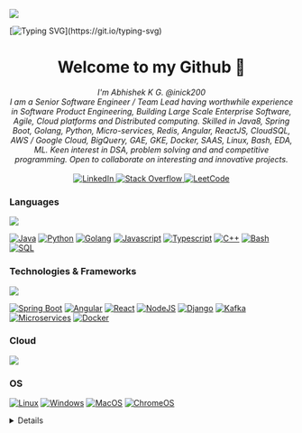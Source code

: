 ![](https://komarev.com/ghpvc/?username=inick200)

[![Typing SVG](https://readme-typing-svg.herokuapp.com?font=comfortaa&color=%23F77B93&size=25&height=40&lines=Nice+to+see+you+here!;I'm+a+Software+Engineer;Loves+Building+Great+Tech;+Bringing+Changes+To+Lives;I+like+Traveling+and+Music;)](https://git.io/typing-svg)

<h1 align="center">Welcome to my Github 👋</h1>
<p align="center">
<i>
I'm Abhishek K G. @inick200<br>
I am a Senior Software Engineer / Team Lead having worthwhile experience in Software Product Engineering, Building Large Scale Enterprise Software, Agile, Cloud platforms and Distributed computing. Skilled in Java8, Spring Boot, Golang, Python, Micro-services, Redis, Angular, ReactJS, CloudSQL, AWS / Google Cloud, BigQuery, GAE, GKE, Docker, SAAS, Linux, Bash, EDA, ML. 
Keen interest in DSA, problem solving and and competitive programming.
Open to collaborate on interesting and innovative projects.
</i>
<br><br/>
    <a href="https://www.linkedin.com/in/abhishek-g-181363196">
        <img src="https://img.shields.io/badge/LinkedIn-blue?style=flat-square&logo=linkedin" alt="LinkedIn">
    </a>
    <a href="https://stackoverflow.com/users/19133289/abhishek-keya">
        <img src="https://img.shields.io/badge/StackOverfow-blue?style=flat-square&logo=stackoverflow" alt="Stack Overflow">
    </a>
    <a href="https://leetcode.com/Apakg/">
        <img src="https://img.shields.io/badge/LeetCode-blue?style=flat-square&logo=LeetCode" alt="LeetCode">
    </a>
</p>

### Languages
<p>
  <a href="https://skillicons.dev">
        <img src="https://skillicons.dev/icons?i=,java,py,go,js,typescript,cpp,bash,mysql" />
  </a>
</p>

[![Java](https://img.shields.io/badge/java-black?style=for-the-badge&logo=openjdk)](https://github.com/inick200)
[![Python](https://img.shields.io/badge/python-black?style=for-the-badge&logo=python)](https://github.com/inick200)
[![Golang](https://img.shields.io/badge/golang-black?style=for-the-badge&logo=go)](https://github.com/inick200)
[![Javascript](https://img.shields.io/badge/javascript-black?style=for-the-badge&logo=javascript)](https://github.com/inick200)
[![Typescript](https://img.shields.io/badge/typescript-black?style=for-the-badge&logo=typescript)](https://github.com/inick200)
[![C++](https://img.shields.io/badge/c++-black?style=for-the-badge&logo=cplusplus)](https://github.com/inick200)
[![Bash](https://img.shields.io/badge/bash-black?style=for-the-badge&logo=gnu-bash&logoColor=white)](https://github.com/inick200)
[![SQL](https://img.shields.io/badge/sql-black?style=for-the-badge&logo=mysql)](https://github.com/inick200)

### Technologies & Frameworks
<p>
  <a href="https://skillicons.dev">
        <img src="https://skillicons.dev/icons?i=,spring,angular,react,nodejs,django,kafka,maven,express,materialui,nginx,docker,git" />
  </a>
</p>

[![Spring Boot](https://img.shields.io/badge/springboot-black?style=for-the-badge&logo=springboot)](https://github.com/inick200)
[![Angular](https://img.shields.io/badge/angular-black?style=for-the-badge&logo=angular)](https://github.com/inick200)
[![React](https://img.shields.io/badge/react-black?style=for-the-badge&logo=react)](https://github.com/inick200)
[![NodeJS](https://img.shields.io/badge/nodejs-black?style=for-the-badge&logo=nodejs)](https://github.com/inick200)
[![Django](https://img.shields.io/badge/django-black?style=for-the-badge&logo=django)](https://github.com/inick200)
[![Kafka](https://img.shields.io/badge/kafka-black?style=for-the-badge&logo=apachekafka)](https://github.com/inick200)
[![Microservices](https://img.shields.io/badge/microservices-black?style=for-the-badge&logo=microservices)](https://github.com/inick200)
[![Docker](https://img.shields.io/badge/docker-black?style=for-the-badge&logo=docker)](https://hub.docker.com/u/inick200)

### Cloud
<p>
    <a href="https://skillicons.dev">
        <img src="https://skillicons.dev/icons?i=,aws,gcp"/>
    </a>
</p>

### OS
[![Linux](https://img.shields.io/badge/linux-black?style=for-the-badge&logo=Linux)](https://github.com/inick200)
[![Windows](https://img.shields.io/badge/Windows-black?style=for-the-badge&logo=Windows)](https://github.com/inick200)
[![MacOS](https://img.shields.io/badge/macos-black?style=for-the-badge&logo=macos)](https://github.com/inick200)
[![ChromeOS](https://img.shields.io/badge/chromeos-black?style=for-the-badge&logo=chromeos)](https://github.com/inick200)

<details>
<p align="center">
  <a href="https://github.com/inick200">
    <img src="http://github-profile-summary-cards.vercel.app/api/cards/profile-details?username=inick200&theme=transparent" />
  </a>
  <a href="https://github.com/inick200">
    <img src="https://github-readme-streak-stats.herokuapp.com/?user=inick200&hide_border=true&card_width=338&theme=transparent" />
  </a>
  <a href="https://github.com/inick200">
    <img src="http://github-profile-summary-cards.vercel.app/api/cards/stats?username=inick200&theme=transparent" />
  </a>
  <a href="https://github.com/inick200">
    <img src="https://github-readme-stats.vercel.app/api/top-langs/?username=inick200&langs_count=10&exclude_repo=&hide=jupyter%20notebook,vim%20script,cmake,makefile,batchfile,emacs%20lisp,css,html&layout=default&card_width=699&hide_border=true&theme=transparent"/>
  </a>
</p>
</details>
